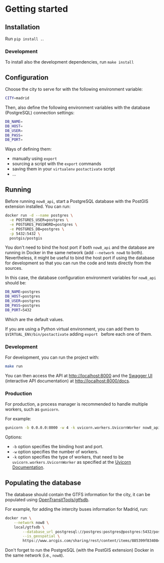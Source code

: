 # Getting started

## Installation

Run `pip install .`.

### Development

To install also the development dependencies, run
`make install`

## Configuration

Choose the city to serve for with the following environment variable:

```bash
CITY=madrid
```

Then, also define the following environment variables with the database
(PostgreSQL) connection settings:

```bash
DB_NAME=
DB_HOST=
DB_USER=
DB_PASS=
DB_PORT=
```

Ways of defining them:

* manually using `export`
* sourcing a script with the `export` commands
* saving them in your `virtualenv` `postactivate` script
* ...

## Running

Before running `now8_api`, start a PostgreSQL database with the PostGIS
extension installed. You can run:

```bash
docker run -d --name postgres \
  -e POSTGRES_USER=postgres \
  -e POSTGRES_PASSWORD=postgres \
  -e POSTGRES_DB=postgres \
  -p 5432:5432 \
  postgis/postgis
```

You don't need to bind the host port if both `now8_api` and the database
are running in Docker in the same network
(add `--network now8` to both). Nevertheless, it might be
useful to bind the host port if using the database for development
so that you can run the code and tests directly from the sources.

In this case, the database configuration environment variables for
`now8_api` should be:

```bash
DB_NAME=postgres
DB_HOST=postgres
DB_USER=postgres
DB_PASS=postgres
DB_PORT=5432
```

Which are the default values.

If you are using a Python virtual environment, you can add them to
`$VIRTUAL_ENV/bin/postactivate` adding `export ` before each one of them.

### Development

For development, you can run the project with:

```bash
make run
```

You can then access the API at <http://localhost:8000> and the [Swagger UI](https://swagger.io/tools/swagger-ui/) (interactive API documentation) at <http://localhost:8000/docs>.

### Production

For production, a process manager is recommended to handle multiple
workers, such as `gunicorn`.

For example:

```bash
gunicorn -b 0.0.0.0:8000 -w 4 -k uvicorn.workers.UvicornWorker now8_api.entrypoints.api.main:api
```

Options:

* `-b` option specifies the binding host and port.
* `-w` option specifies the number of workers.
* `-k` option specifies the type of workers, that need to be `uvicorn.workers.UvicornWorker` as specified at the [Uvicorn Documentation](https://www.uvicorn.org/deployment/).

## Populating the database

The database should contain the GTFS information for the city, it can be
populated using
[OpenTransitTools/gtfsdb](https://github.com/OpenTransitTools/gtfsdb).

For example, for adding the intercity buses information for Madrid, run:

```bash
docker run \
    --network now8 \
    local/gtfsdb \
        --database_url postgresql://postgres:postgres@postgres:5432/postgres \
        --is_geospatial \
        https://www.arcgis.com/sharing/rest/content/items/885399f83408473c8d815e40c5e702b7/data
```

Don't forget to run the PostgreSQL (with the PostGIS extension) Docker
in the same network (i.e., `now8`).
